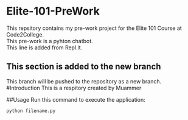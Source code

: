 # Elite-101-PreWork
This repsitory contains my pre-work project for the Elite 101 Course at Code2College.<br/>
This pre-work is a pyhton chatbot.<br/>
This line is added from Repl.it.<br/>

## This section is added to the new branch
This branch will be pushed to the repository as a new branch.<br/>
#Introduction
This is a respitory created by Muammer

##Usage
Run this command to execute the application:

`python filename.py`
